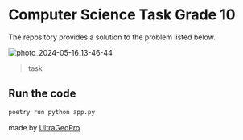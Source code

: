 # Computer Science Task Grade 10

The repository provides a solution to the problem listed below.

![photo_2024-05-16_13-46-44](https://github.com/Ultrageopro1966/according-to-the-OGE/assets/120571667/efefb9e3-70ce-4595-8c38-d765ab20783b)
> task

## Run the code
```bash
poetry run python app.py
```


made by [UltraGeoPro](https://github.com/Ultrageopro1966)
